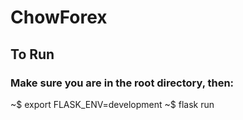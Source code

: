 # ChowForex

## To Run
### Make sure you are in the root directory, then:
<!-- ~$ export FLASK_APP=ChowForex -->
~$ export FLASK_ENV=development
~$ flask run